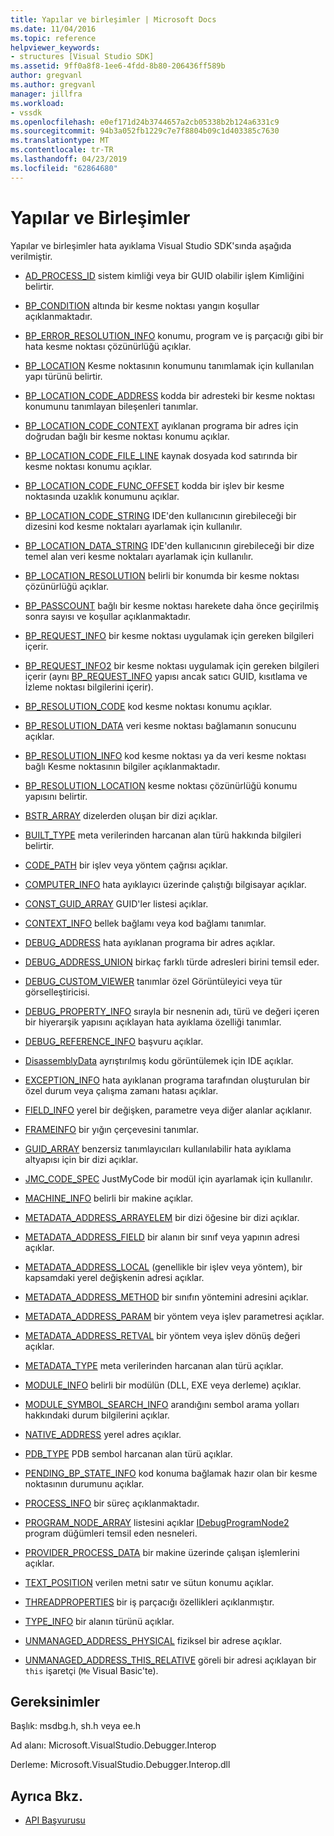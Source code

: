```yaml
---
title: Yapılar ve birleşimler | Microsoft Docs
ms.date: 11/04/2016
ms.topic: reference
helpviewer_keywords:
- structures [Visual Studio SDK]
ms.assetid: 9ff0a8f8-1ee6-4fdd-8b80-206436ff589b
author: gregvanl
ms.author: gregvanl
manager: jillfra
ms.workload:
- vssdk
ms.openlocfilehash: e0ef171d24b3744657a2cb05338b2b124a6331c9
ms.sourcegitcommit: 94b3a052fb1229c7e7f8804b09c1d403385c7630
ms.translationtype: MT
ms.contentlocale: tr-TR
ms.lasthandoff: 04/23/2019
ms.locfileid: "62864680"
---
```

# <a name="structures-and-unions"></a>Yapılar ve Birleşimler
Yapılar ve birleşimler hata ayıklama Visual Studio SDK'sında aşağıda verilmiştir.

- [AD_PROCESS_ID](../../../extensibility/debugger/reference/ad-process-id.md) sistem kimliği veya bir GUID olabilir işlem Kimliğini belirtir.

- [BP_CONDITION](../../../extensibility/debugger/reference/bp-condition.md) altında bir kesme noktası yangın koşullar açıklanmaktadır.

- [BP_ERROR_RESOLUTION_INFO](../../../extensibility/debugger/reference/bp-error-resolution-info.md) konumu, program ve iş parçacığı gibi bir hata kesme noktası çözünürlüğü açıklar.

- [BP_LOCATION](../../../extensibility/debugger/reference/bp-location.md) Kesme noktasının konumunu tanımlamak için kullanılan yapı türünü belirtir.

- [BP_LOCATION_CODE_ADDRESS](../../../extensibility/debugger/reference/bp-location-code-address.md) kodda bir adresteki bir kesme noktası konumunu tanımlayan bileşenleri tanımlar.

- [BP_LOCATION_CODE_CONTEXT](../../../extensibility/debugger/reference/bp-location-code-context.md) ayıklanan programa bir adres için doğrudan bağlı bir kesme noktası konumu açıklar.

- [BP_LOCATION_CODE_FILE_LINE](../../../extensibility/debugger/reference/bp-location-code-file-line.md) kaynak dosyada kod satırında bir kesme noktası konumu açıklar.

- [BP_LOCATION_CODE_FUNC_OFFSET](../../../extensibility/debugger/reference/bp-location-code-func-offset.md) kodda bir işlev bir kesme noktasında uzaklık konumunu açıklar.

- [BP_LOCATION_CODE_STRING](../../../extensibility/debugger/reference/bp-location-code-string.md) IDE'den kullanıcının girebileceği bir dizesini kod kesme noktaları ayarlamak için kullanılır.

- [BP_LOCATION_DATA_STRING](../../../extensibility/debugger/reference/bp-location-data-string.md) IDE'den kullanıcının girebileceği bir dize temel alan veri kesme noktaları ayarlamak için kullanılır.

- [BP_LOCATION_RESOLUTION](../../../extensibility/debugger/reference/bp-location-resolution.md) belirli bir konumda bir kesme noktası çözünürlüğü açıklar.

- [BP_PASSCOUNT](../../../extensibility/debugger/reference/bp-passcount.md) bağlı bir kesme noktası harekete daha önce geçirilmiş sonra sayısı ve koşullar açıklanmaktadır.

- [BP_REQUEST_INFO](../../../extensibility/debugger/reference/bp-request-info.md) bir kesme noktası uygulamak için gereken bilgileri içerir.

- [BP_REQUEST_INFO2](../../../extensibility/debugger/reference/bp-request-info2.md) bir kesme noktası uygulamak için gereken bilgileri içerir (aynı [BP_REQUEST_INFO](../../../extensibility/debugger/reference/bp-request-info.md) yapısı ancak satıcı GUID, kısıtlama ve İzleme noktası bilgilerini içerir).

- [BP_RESOLUTION_CODE](../../../extensibility/debugger/reference/bp-resolution-code.md) kod kesme noktası konumu açıklar.

- [BP_RESOLUTION_DATA](../../../extensibility/debugger/reference/bp-resolution-data.md) veri kesme noktası bağlamanın sonucunu açıklar.

- [BP_RESOLUTION_INFO](../../../extensibility/debugger/reference/bp-resolution-info.md) kod kesme noktası ya da veri kesme noktası bağlı Kesme noktasının bilgiler açıklanmaktadır.

- [BP_RESOLUTION_LOCATION](../../../extensibility/debugger/reference/bp-resolution-location.md) kesme noktası çözünürlüğü konumu yapısını belirtir.

- [BSTR_ARRAY](../../../extensibility/debugger/reference/bstr-array.md) dizelerden oluşan bir dizi açıklar.

- [BUILT_TYPE](../../../extensibility/debugger/reference/built-type.md) meta verilerinden harcanan alan türü hakkında bilgileri belirtir.

- [CODE_PATH](../../../extensibility/debugger/reference/code-path.md) bir işlev veya yöntem çağrısı açıklar.

- [COMPUTER_INFO](../../../extensibility/debugger/reference/computer-info.md) hata ayıklayıcı üzerinde çalıştığı bilgisayar açıklar.

- [CONST_GUID_ARRAY](../../../extensibility/debugger/reference/const-guid-array.md) GUID'ler listesi açıklar.

- [CONTEXT_INFO](../../../extensibility/debugger/reference/context-info.md) bellek bağlamı veya kod bağlamı tanımlar.

- [DEBUG_ADDRESS](../../../extensibility/debugger/reference/debug-address.md) hata ayıklanan programa bir adres açıklar.

- [DEBUG_ADDRESS_UNION](../../../extensibility/debugger/reference/debug-address-union.md) birkaç farklı türde adresleri birini temsil eder.

- [DEBUG_CUSTOM_VIEWER](../../../extensibility/debugger/reference/debug-custom-viewer.md) tanımlar özel Görüntüleyici veya tür görselleştiricisi.

- [DEBUG_PROPERTY_INFO](../../../extensibility/debugger/reference/debug-property-info.md) sırayla bir nesnenin adı, türü ve değeri içeren bir hiyerarşik yapısını açıklayan hata ayıklama özelliği tanımlar.

- [DEBUG_REFERENCE_INFO](../../../extensibility/debugger/reference/debug-reference-info.md) başvuru açıklar.

- [DisassemblyData](../../../extensibility/debugger/reference/disassemblydata.md) ayrıştırılmış kodu görüntülemek için IDE açıklar.

- [EXCEPTION_INFO](../../../extensibility/debugger/reference/exception-info.md) hata ayıklanan programa tarafından oluşturulan bir özel durum veya çalışma zamanı hatası açıklar.

- [FIELD_INFO](../../../extensibility/debugger/reference/field-info.md) yerel bir değişken, parametre veya diğer alanlar açıklanır.

- [FRAMEINFO](../../../extensibility/debugger/reference/frameinfo.md) bir yığın çerçevesini tanımlar.

- [GUID_ARRAY](../../../extensibility/debugger/reference/guid-array.md) benzersiz tanımlayıcıları kullanılabilir hata ayıklama altyapısı için bir dizi açıklar.

- [JMC_CODE_SPEC](../../../extensibility/debugger/reference/jmc-code-spec.md) JustMyCode bir modül için ayarlamak için kullanılır.

- [MACHINE_INFO](../../../extensibility/debugger/reference/machine-info.md) belirli bir makine açıklar.

- [METADATA_ADDRESS_ARRAYELEM](../../../extensibility/debugger/reference/metadata-address-arrayelem.md) bir dizi öğesine bir dizi açıklar.

- [METADATA_ADDRESS_FIELD](../../../extensibility/debugger/reference/metadata-address-field.md) bir alanın bir sınıf veya yapının adresi açıklar.

- [METADATA_ADDRESS_LOCAL](../../../extensibility/debugger/reference/metadata-address-local.md) (genellikle bir işlev veya yöntem), bir kapsamdaki yerel değişkenin adresi açıklar.

- [METADATA_ADDRESS_METHOD](../../../extensibility/debugger/reference/metadata-address-method.md) bir sınıfın yöntemini adresini açıklar.

- [METADATA_ADDRESS_PARAM](../../../extensibility/debugger/reference/metadata-address-param.md) bir yöntem veya işlev parametresi açıklar.

- [METADATA_ADDRESS_RETVAL](../../../extensibility/debugger/reference/metadata-address-retval.md) bir yöntem veya işlev dönüş değeri açıklar.

- [METADATA_TYPE](../../../extensibility/debugger/reference/metadata-type.md) meta verilerinden harcanan alan türü açıklar.

- [MODULE_INFO](../../../extensibility/debugger/reference/module-info.md) belirli bir modülün (DLL, EXE veya derleme) açıklar.

- [MODULE_SYMBOL_SEARCH_INFO](../../../extensibility/debugger/reference/module-symbol-search-info.md) arandığını sembol arama yolları hakkındaki durum bilgilerini açıklar.

- [NATIVE_ADDRESS](../../../extensibility/debugger/reference/native-address.md) yerel adres açıklar.

- [PDB_TYPE](../../../extensibility/debugger/reference/pdb-type.md) PDB sembol harcanan alan türü açıklar.

- [PENDING_BP_STATE_INFO](../../../extensibility/debugger/reference/pending-bp-state-info.md) kod konuma bağlamak hazır olan bir kesme noktasının durumunu açıklar.

- [PROCESS_INFO](../../../extensibility/debugger/reference/process-info.md) bir süreç açıklanmaktadır.

- [PROGRAM_NODE_ARRAY](../../../extensibility/debugger/reference/program-node-array.md) listesini açıklar [IDebugProgramNode2](../../../extensibility/debugger/reference/idebugprogramnode2.md) program düğümleri temsil eden nesneleri.

- [PROVIDER_PROCESS_DATA](../../../extensibility/debugger/reference/provider-process-data.md) bir makine üzerinde çalışan işlemlerini açıklar.

- [TEXT_POSITION](../../../extensibility/debugger/reference/text-position.md) verilen metni satır ve sütun konumu açıklar.

- [THREADPROPERTIES](../../../extensibility/debugger/reference/threadproperties.md) bir iş parçacığı özellikleri açıklanmıştır.

- [TYPE_INFO](../../../extensibility/debugger/reference/type-info.md) bir alanın türünü açıklar.

- [UNMANAGED_ADDRESS_PHYSICAL](../../../extensibility/debugger/reference/unmanaged-address-physical.md) fiziksel bir adrese açıklar.

- [UNMANAGED_ADDRESS_THIS_RELATIVE](../../../extensibility/debugger/reference/unmanaged-address-this-relative.md) göreli bir adresi açıklayan bir `this` işaretçi (`Me` Visual Basic'te).

## <a name="requirements"></a>Gereksinimler
 Başlık: msdbg.h, sh.h veya ee.h

 Ad alanı: Microsoft.VisualStudio.Debugger.Interop

 Derleme: Microsoft.VisualStudio.Debugger.Interop.dll

## <a name="see-also"></a>Ayrıca Bkz.
- [API Başvurusu](../../../extensibility/debugger/reference/api-reference-visual-studio-debugging.md)
